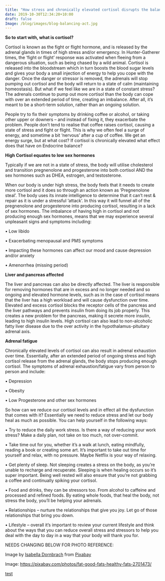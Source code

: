 ```yaml
---
title: "How stress and chronically elevated cortisol disrupts the balance of hormones in your body"
date: 2019-10-30T12:34:20+10:00
draft: false
Image: /blog/images/blog-balancing-act.jpg
---
```



__So to start with, what is cortisol?__

Cortisol is known as the fight or flight hormone, and is released by the adrenal glands in times of high stress and/or emergency.  In Hunter-Gatherer times, the ‘fight or flight’ response was activated when fleeing from a dangerous situation, such as being chased by a wild animal.  Cortisol is released into the bloodstream which in turn boosts the blood sugar levels and gives your body a small injection of energy to help you cope with the danger.  Once the danger or stressor is removed, the adrenals will stop pumping out cortisol and the body will return to a state of calm (maintaining homeostasis).  But what if we feel like we are in a state of constant stress?  The adrenals continue to pump out more cortisol than the body can cope with over an extended period of time, creating an imbalance. After all, it’s meant to be a short-term solution, rather than an ongoing solution.

People try to fix their symptoms by drinking coffee or alcohol, or taking other upper or downers – and instead of fixing it, they exacerbate the problem. 
People don’t tend to realise that coffee raises cortisol, causing a state of stress and fight or flight. This is why we often feel a surge of energy, and sometime a bit ‘nervous’ after a cup of coffee. We get an energy surge, but at what cost?
If cortisol is chronically elevated what effect does that have on Endocrine balance?

__High Cortisol equates to low sex hormones__

Typically if we are not in a state of stress, the body will utilise cholesterol and transition pregnenolone and progesterone into both cortisol AND the sex hormones such as DHEA, estrogen, and testosterone.

When our body is under high stress, the body feels that it needs to create more cortisol and it does so through an action known as ‘Pregnenolone steal’. The body uses its innate intelligence to determine that it can’t rest & repair as it is under a stressful ‘attack’. In this way it will funnel all of the pregnenolone and progesterone into producing cortisol, resulting in a lack of sex hormones. The imbalance of having high in cortisol and not producing enough sex hormones, means that we may experience several unpleasant signs and symptoms including:

•	Low libido

•	Exacerbating menopausal and PMS symptoms

•	Impacting these hormones can affect our mood and cause depression and/or anxiety

•	Amenorrhea (missing period)


__Liver and pancreas affected__

The liver and pancreas can also be directly affected. The liver is responsible for removing hormones that are in excess and no longer needed and so ongoing and elevated hormone levels, such as in the case of cortisol means that the liver has a high workload and will cause dysfunction over time. 
Elevated and excess cortisol blocks the receptor cells of the pancreas and the liver pathways and prevents insulin from doing its job properly. This creates a new problem for the pancreas, making it secrete more insulin, leading to high insulin levels. High cortisol can also lead to non-alcoholic fatty liver disease due to the over activity in the hypothalamus-pituitary adrenal axis.

__Adrenal fatigue__

Chronically elevated levels of cortisol can also result in adrenal exhaustion over time. Essentially, after an extended period of ongoing stress and high cortisol release from the adrenal glands, the body stops producing enough cortisol. The symptoms of adrenal exhaustion/fatigue vary from person to person and include:

•	Depression

•	Obesity

•	Low Progesterone and other sex hormones

So how can we reduce our cortisol levels and in effect all the dysfunction that comes with it? Essentially we need to reduce stress and let our body heal as much as possible. You can help yourself in the following ways:

•	Try to reduce the daily work stress. Is there a way of reducing your work stress? Make a daily plan, not take on too much, not over-commit.

•	Take time out for you, whether it’s a walk at lunch, eating mindfully, reading a book or creating some art. It’s important to take out time for yourself and relax, with no pressure. Maybe Netflix is your way of relaxing.

•	Get plenty of sleep. Not sleeping creates a stress on the body, as you’re unable to recharge and recuperate. Sleeping is when healing occurs so it’s super important. Being well rested will also ensure that you’re not grabbing a coffee and continually spiking your cortisol.

•	Food and drinks, they can be stressors too. From alcohol to caffeine and processed and refined foods. By eating whole foods, that heal the body, not stress the body, you’ll be helping your adrenals. 

•	Relationships – nurture the relationships that give you joy. Let go of those relationships that bring you down.

•	Lifestyle – overall it’s important to review your current lifestyle and think about the ways that you can reduce overall stress and stressors to help you deal with the day to day in a way that your body will thank you for.

NEEDS CHANGING BELOW FOR PHOTO REFERENCE:

Image by <a href="https://pixabay.com/users/idornbrach-6304012/?utm_source=link-attribution&amp;utm_medium=referral&amp;utm_campaign=image&amp;utm_content=2701473">Isabella Dornbrach</a> from <a href="https://pixabay.com/?utm_source=link-attribution&amp;utm_medium=referral&amp;utm_campaign=image&amp;utm_content=2701473">Pixabay</a>

Image: https://pixabay.com/photos/fat-good-fats-healthy-fats-2701473/


[test](http://www.google.com) 